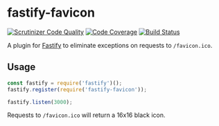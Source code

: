# fastify-favicon

[![Scrutinizer Code Quality](https://scrutinizer-ci.com/g/sjinks/fastify-favicon/badges/quality-score.png?b=master)](https://scrutinizer-ci.com/g/sjinks/fastify-favicon/?branch=master)
[![Code Coverage](https://scrutinizer-ci.com/g/sjinks/fastify-favicon/badges/coverage.png?b=master)](https://scrutinizer-ci.com/g/sjinks/fastify-favicon/?branch=master)
[![Build Status](https://scrutinizer-ci.com/g/sjinks/fastify-favicon/badges/build.png?b=master)](https://scrutinizer-ci.com/g/sjinks/fastify-favicon/build-status/master)

A plugin for [Fastify](https://github.com/fastify/fastify) to eliminate exceptions on requests to `/favicon.ico`.

## Usage

```js
const fastify = require('fastify')();
fastify.register(require('fastify-favicon'));

fastify.listen(3000);
```

Requests to `/favicon.ico` will return a 16x16 black icon.

